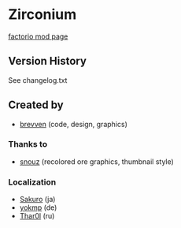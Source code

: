 # Zirconium

[factorio mod page](https://mods.factorio.com/mod/bzzirconium)

## Version History
See changelog.txt

## Created by

- [brevven](https://mods.factorio.com/user/brevven) (code, design, graphics)

### Thanks to
- [snouz](https://mods.factorio.com/user/snouz) (recolored ore graphics, thumbnail style)

### Localization
- [Sakuro](https://github.com/sakuro) (ja)
- [yokmp](https://mods.factorio.com/user/yokmp) (de)
- [Thar0l](https://github.com/Thar0l) (ru)

